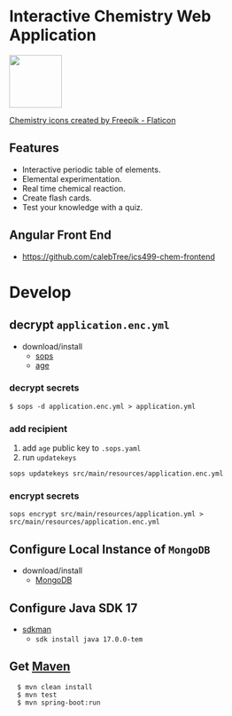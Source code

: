 # Interactive Chemistry Web Application

<img src="/src/main/resources/static/images/chemistry.png" width="auto" height="95" />

<a href="https://www.flaticon.com/free-icons/chemistry" title="chemistry icons">Chemistry icons created by Freepik - Flaticon</a>
## Features
- Interactive periodic table of elements.
- Elemental experimentation.
- Real time chemical reaction.
- Create flash cards.
- Test your knowledge with a quiz.
## Angular Front End
- https://github.com/calebTree/ics499-chem-frontend

# Develop
## decrypt `application.enc.yml`
- download/install
  - [sops](https://github.com/getsops/sops?tab=readme-ov-file#22encrypting-using-age)
  - [age](https://github.com/FiloSottile/age)
### decrypt secrets
```
$ sops -d application.enc.yml > application.yml
```
### add recipient 
1. add `age` public key to `.sops.yaml`
2. run `updatekeys`
```
sops updatekeys src/main/resources/application.enc.yml
```
### encrypt secrets
```
sops encrypt src/main/resources/application.yml > src/main/resources/application.enc.yml
```
## Configure Local Instance of `MongoDB`
- download/install
  - [MongoDB](https://www.mongodb.com/docs/manual/tutorial/install-mongodb-on-os-x/)
## Configure Java SDK 17
 - [sdkman](https://sdkman.io/install/)
   - `sdk install java 17.0.0-tem`
## Get [Maven](https://maven.apache.org/download.cgi)
```
  $ mvn clean install
  $ mvn test
  $ mvn spring-boot:run
```

